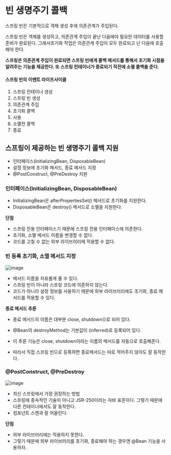 # 빈 생명주기 콜백

스프링 빈은 기본적으로 객체 생성 후에 의존관계가 주입된다.

스프링 빈은 객체를 생성하고, 의존관계 주입이 끝난 다음에야 필요한 데이터를 사용할 준비가 완료된다. 그래서초기화 작업은 의존관계 주입이 모두 완료되고 난 다음에 호출해야 한다.

**스프링은 의존관계 주입이 완료되면 스프링 빈에게 콜백 메서드를 통해서 초기화 시점을 알려주는 기능을 제공한다. 또 스프링 컨테이너가 종료되기 직전에 소멸 콜백을 준다.**

#### 스프링 빈의 이벤트 라이프사이클

1. 스프링 컨테이너 생성
2. 스프링 빈 생성
3. 의존관계 주입
4. 초기화 콜백
5. 사용
6. 소멸전 콜백
7. 종료



## 스프링이 제공하는 빈 생명주기 콜백 지원

- 인터페이스(InitializingBean, DisposableBean)
- 설정 정보에 초기화 메서드, 종료 메서드 지정
- @PostConstruct, @PreDestroy 지원



### 인터페이스(InitializingBean, DisposableBean)

- InitializingBean은 afterPropertiesSet() 메서드로 초기화를 지원한다.
- DisposableBean은 destroy() 메서드로 소멸을 지원한다.

**단점**

- 스프링 전용 인터페이스기 때문에 스프링 전용 인터페이스에 의존한다.
- 초기화, 소멸 메서드 이름을 변경할 수 없다.
- 코드를 고칠 수 없는 외부 라이브러리에 적용할 수 없다.



### 빈 등록 초기화, 소멸 메서드 지정

![image](https://user-images.githubusercontent.com/40904001/191649694-55ea1f02-9fd5-4fd9-aba3-5f5870de541d.png)

- 메서드 이름을 자유롭게 줄 수 있다.
- 스프링 빈이 아니라 스프링 코드에 의존하지 않는다.
- 코드가 아니라 설정 정보를 사용하기 때문에 외부 라이브러리에도 초기화, 종료 메서드를 적용할 수 있다.

**종료 메서드 추론**

- 종료 메서드의 이름은 대부분 close, shutdown으로 되어 있다.

- @Bean의 destroyMethod는 기본값이 (inferred)로 등록되어 있다.
- 이 추론 기능은 close, shutdown이라는 이름의 메서드를 자동으로 호출해준다.
- 따라서 직접 스프링 빈으로 등록하면 종료메서드는 따로 적어주지 않아도 잘 동작한다.



### @PostConstruct, @PreDestroy

![image](https://user-images.githubusercontent.com/40904001/191650333-d3fb6bbd-b276-4a16-9e97-f81da21ce836.png)

- 최신 스프링에서 가장 권장하는 방법
- 스프링에 종속적인 기술이 아니고 JSR-250이라는 자바 표준이다. 그렇기 때문에 다른 컨테이너에서도 잘 동작한다.
- 컴포넌트 스캔과 잘 어울린다.

**단점**

- 외부 라이브러리에는 적용하지 못한다.
- 그렇기 때문에 외부 라이브러리를 초기화, 종료해야 하는 경우엔 @Bean 기능을 사용하자.